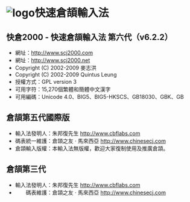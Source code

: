 ![logo](https://avatars3.githubusercontent.com/u/8654343?v=3&s=200)快速倉頡輸入法
======================================

快倉2000 - 快速倉頡輸入法 第六代（v6.2.2）
-------------------------------------

 - 網址：http://www.scj2000.com
 - 網址：http://www.scj2000.net
 - Copyright (C) 2002-2009 麥志洪 <makchehu AT netvigator DOT com>  
 - Copyright (C) 2002-2009 Quintus Leung <quintus AT scj2000 DOT net>  
 - 授權方式：GPL version 3  
 - 可用字符：15,270個繁體和簡體中文漢字
 - 可用編碼：Unicode 4.0、BIG5、BIG5-HKSCS、GB18030、GBK、GB

倉頡第五代國際版
----------------
 - 輸入法發明人：朱邦復先生 http://www.cbflabs.com  
 - 碼表統一維護：倉頡之友 · 馬來西亞 http://www.chinesecj.com  
 - 倉頡輸入版權：本輸入法無版權，歡迎大家復制使用及推廣倉頡。  

倉頡第三代
----------
 - 輸入法發明人：朱邦復先生 http://www.cbflabs.com
 - 　　碼表維護：倉頡之友 · 馬來西亞 http://www.chinesecj.com  
